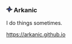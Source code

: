 ### <img src="./src/arkanic.png" width="16" height="16"/> Arkanic
I do things sometimes.

https://arkanic.github.io
